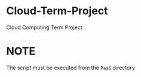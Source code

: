 # Cloud-Term-Project
Cloud Computing Term Project

# NOTE
The script must be executed from the `PaaS` directory